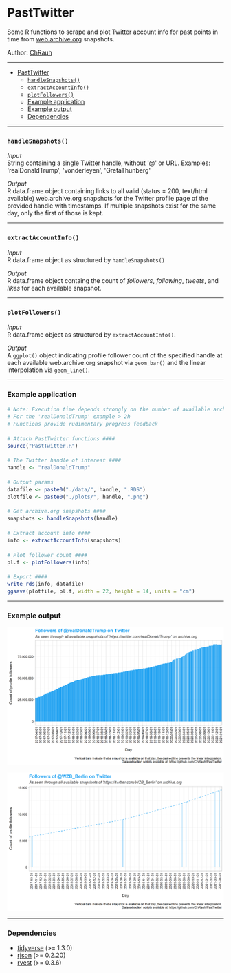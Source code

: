 # PastTwitter
Some R functions to scrape and plot Twitter account info for past points in time from [web.archive.org](http://web.archive.org/) snapshots. 

Author: [ChRauh](http://www.christian-rauh.eu) 
   
---  

- [PastTwitter](#pasttwitter)
    + [`handleSnapshots()`](#-handlesnapshots---)
    + [`extractAccountInfo()`](#-extractaccountinfo---)
    + [`plotFollowers()`](#-plotfollowers---)
    + [Example application](#example-application)
    + [Example output](#example-output)
    + [Dependencies](#dependencies)
  
--- 

### `handleSnapshots()`

*Input*  
String containing a single Twitter handle, without '@' or URL. Examples: 'realDonaldTrump', 'vonderleyen', 'GretaThunberg' 

*Output*  
R data.frame object containing links to all valid (status = 200, text/html available) web.archive.org snapshots for the Twitter profile page of the provided handle with timestamps. If multiple snapshots exist for the same day, only the first of those is kept.
   
   
--- 

### `extractAccountInfo()`

*Input*  
R data.frame object as structured by `handleSnapshots()`

*Output*  
R data.frame object containg the count of *followers*, *following*, *tweets*, and *likes* for each available snapshot.
   
   
--- 

### `plotFollowers()`

*Input*  
R data.frame object as structured by `extractAccountInfo()`.

*Output*  
A `ggplot()` object indicating profile follower count of the specified handle at each available web.archive.org snapshot via `geom_bar()` and the linear interpolation via `geom_line()`. 
  
  
--- 

### Example application 
 
 
```R
# Note: Execution time depends strongly on the number of available archive.org snapshots
# For the 'realDonaldTrump' example > 2h
# Functions provide rudimentary progress feedback

# Attach PastTwitter functions ####
source("PastTwitter.R")

# The Twitter handle of interest ####
handle <- "realDonaldTrump"

# Output params
datafile <- paste0("./data/", handle, ".RDS")
plotfile <- paste0("./plots/", handle, ".png")

# Get archive.org snapshots ####
snapshots <- handleSnapshots(handle)

# Extract account info ####
info <- extractAccountInfo(snapshots)

# Plot follower count ####
pl.f <- plotFollowers(info)

# Export ####
write_rds(info, datafile)
ggsave(plotfile, pl.f, width = 22, height = 14, units = "cm")

```
 
 
--- 

### Example output
  
  
![](./plots/realDonaldTrump.png?raw=true "realDonalTrump Follower Count")   

  
  
  
![](./plots/WZB_Berlin.png "WZB Follower Count")    

  
---
### Dependencies
  * [tidyverse](https://cran.r-project.org/web/packages/tidyverse/index.html) (>= 1.3.0) 
  * [rjson](https://cran.r-project.org/web/packages/rjson/index.html) (>= 0.2.20) 
  * [rvest](https://cran.r-project.org/web/packages/rvest/index.html) (>= 0.3.6) 
